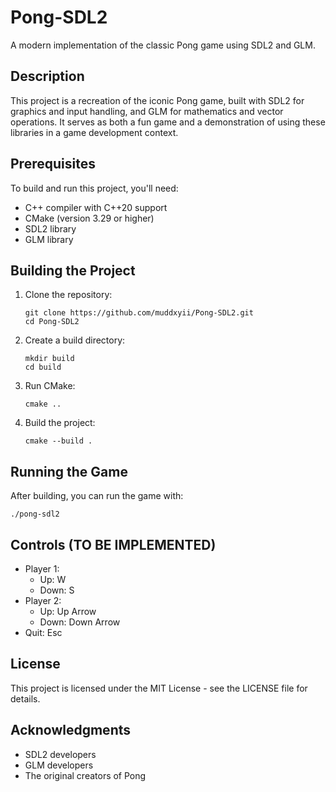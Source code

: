 # Pong-SDL2

A modern implementation of the classic Pong game using SDL2 and GLM.

## Description

This project is a recreation of the iconic Pong game, built with SDL2 for graphics and input handling, and GLM for mathematics and vector operations. It serves as both a fun game and a demonstration of using these libraries in a game development context.

## Prerequisites

To build and run this project, you'll need:

- C++ compiler with C++20 support
- CMake (version 3.29 or higher)
- SDL2 library
- GLM library

## Building the Project

1. Clone the repository:
   ```
   git clone https://github.com/muddxyii/Pong-SDL2.git
   cd Pong-SDL2
   ```

2. Create a build directory:
   ```
   mkdir build
   cd build
   ```

3. Run CMake:
   ```
   cmake ..
   ```

4. Build the project:
   ```
   cmake --build .
   ```

## Running the Game

After building, you can run the game with:

```
./pong-sdl2
```

## Controls (TO BE IMPLEMENTED)

- Player 1:
  - Up: W
  - Down: S
- Player 2:
  - Up: Up Arrow
  - Down: Down Arrow
- Quit: Esc

## License

This project is licensed under the MIT License - see the LICENSE file for details.

## Acknowledgments

- SDL2 developers
- GLM developers
- The original creators of Pong
